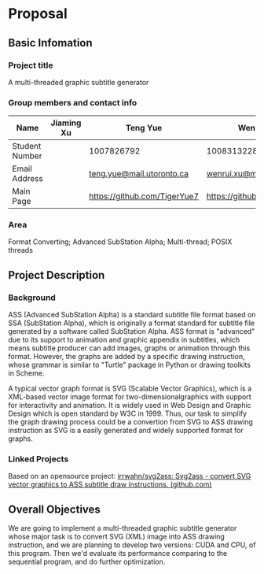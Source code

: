 # Proposal

## Basic Infomation

### Project title

A multi-threaded graphic subtitle generator

### Group members and contact info

| Name           | Jiaming Xu | Teng Yue                     | Wenrui Xu                  |
| -------------- | ---------- | ---------------------------- | -------------------------- |
| Student Number |            | 1007826792                   | 1008313228                 |
| Email Address  |            | teng.yue@mail.utoronto.ca    | wenrui.xu@mail.utoronto.ca |
| Main Page      |            | https://github.com/TigerYue7 | https://github.com/Cyame   |

### Area

Format Converting; Advanced SubStation Alpha; Multi-thread; POSIX threads

## Project Description

### Background

ASS (Advanced SubStation Alpha) is a standard subtitle file format based on SSA (SubStation Alpha), which is originally a format standard for subtitle file generated by a software called SubStation Alpha. ASS format is "advanced" due to its support to animation and graphic appendix in subtitles, which means subtitle producer can add images, graphs or animation through this format. However, the graphs are added by a specific drawing instruction, whose grammar is similar to "Turtle" package in Python or drawing toolkits in Scheme.

A typical vector graph format is SVG (Scalable Vector Graphics), which is a XML-based vector image format for two-dimensionalgraphics with support for interactivity and animation. It is widely used in Web Design and Graphic Design which is open standard by W3C in 1999. Thus, our task to simplify the graph drawing process could be a convertion from SVG to ASS drawing instruction as SVG is a easily generated and widely supported format for graphs.

### Linked Projects

Based on an opensource project: [irrwahn/svg2ass: Svg2ass - convert SVG vector graphics to ASS subtitle draw instructions. (github.com)](https://github.com/irrwahn/svg2ass)

## Overall Objectives

We are going to implement a multi-threaded graphic subtitle generator whose major task is to convert SVG (XML) image into ASS drawing instruction, and we are planning to develop two versions: CUDA and CPU, of this program. Then we'd evaluate its performance comparing to the sequential program, and do further optimization.
